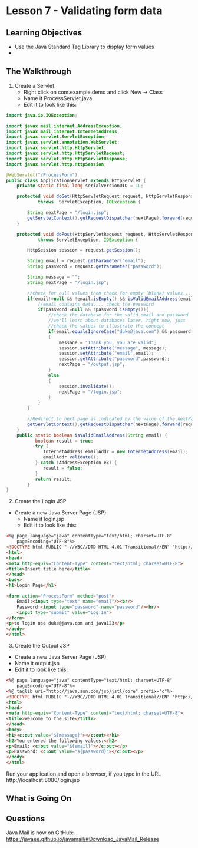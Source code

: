 <!-- enter lesson number and title below separated by hyphen-->
# Lesson 7 - Validating form data
## Learning Objectives
* Use the Java Standard Tag Library to display form values
*

## The Walkthrough

1. Create a Servlet
	* Right click on com.example.demo and click New -> Class
	* Name it ProcessServlet.java
	* Edit it to look like this:

```java
import java.io.IOException;

import javax.mail.internet.AddressException;
import javax.mail.internet.InternetAddress;
import javax.servlet.ServletException;
import javax.servlet.annotation.WebServlet;
import javax.servlet.http.HttpServlet;
import javax.servlet.http.HttpServletRequest;
import javax.servlet.http.HttpServletResponse;
import javax.servlet.http.HttpSession;

@WebServlet("/ProcessForm")
public class ApplicationServlet extends HttpServlet {
	private static final long serialVersionUID = 1L;

	protected void doGet(HttpServletRequest request, HttpServletResponse response)
			throws	ServletException, IOException {

		String nextPage = "/login.jsp";
		getServletContext().getRequestDispatcher(nextPage).forward(request,response);
	}

	protected void doPost(HttpServletRequest request, HttpServletResponse response)
			throws ServletException, IOException {

		HttpSession session = request.getSession();

		String email = request.getParameter("email");
		String password = request.getParameter("password");

		String message = "";
		String nextPage = "/login.jsp";

		//check for null values then check for empty (blank) values... check null first!
		if(email!=null && !email.isEmpty() && isValidEmailAddress(email)){
			//email contains data.... check the password
			if(password!=null && !password.isEmpty()){
				//check the database for the valid email and password
				//we'll learn about databases later, right now, just
				//check the values to illustrate the concept
				if(email.equalsIgnoreCase("duke@java.com") && password.equals("java123"))
				{
					message = "Thank you, you are valid";  
					session.setAttribute("message", message);
					session.setAttribute("email",email);
					session.setAttribute("password",password);
					nextPage = "/output.jsp";
				}
				else
				{
					session.invalidate();
					nextPage = "/login.jsp";
				}
			}
		}

		//Redirect to next page as indicated by the value of the nextPage variable
		getServletContext().getRequestDispatcher(nextPage).forward(request,response);
	}
	public static boolean isValidEmailAddress(String email) {
		   boolean result = true;
		   try {
		      InternetAddress emailAddr = new InternetAddress(email);
		      emailAddr.validate();
		   } catch (AddressException ex) {
		      result = false;
		   }
		   return result;
		}
}
```

2. Create the Login JSP
  * Create a new Java Server Page (JSP)
	* Name it login.jsp
	* Edit it to look like this:

```html
<%@ page language="java" contentType="text/html; charset=UTF-8"
    pageEncoding="UTF-8"%>
<!DOCTYPE html PUBLIC "-//W3C//DTD HTML 4.01 Transitional//EN" "http://www.w3.org/TR/html4/loose.dtd">
<html>
<head>
<meta http-equiv="Content-Type" content="text/html; charset=UTF-8">
<title>Insert title here</title>
</head>
<body>
<h1>Login Page</h1>

<form action="ProcessForm" method="post">
    Email:<input type="text" name="email"/><br/>
    Password:<input type="password" name="password"/><br/>
    <input type="submit" value="Log In">
</form>
<p>to login use duke@java.com and java123</p>
</body>
</html>
```

3. Create the Output JSP
* Create a new Java Server Page (JSP)
* Name it output.jsp
* Edit it to look like this:
```html
<%@ page language="java" contentType="text/html; charset=UTF-8"
    pageEncoding="UTF-8"%>
<%@ taglib uri="http://java.sun.com/jsp/jstl/core" prefix="c"%>    
<!DOCTYPE html PUBLIC "-//W3C//DTD HTML 4.01 Transitional//EN" "http://www.w3.org/TR/html4/loose.dtd">
<html>
<head>
<meta http-equiv="Content-Type" content="text/html; charset=UTF-8">
<title>Welcome to the site</title>
</head>
<body>
<h1><c:out value="${message}"></c:out></h1>
<h2>You entered the following values:</h2>
<p>Email: <c:out value="${email}"></c:out></p>
<p>Password: <c:out value="${password}"></c:out></p>
</body>
</html>

```

Run your application and open a browser, if you type in the URL http://localhost:8080/login.jsp

## What is Going On



## Questions

Java Mail is now on GitHub:
https://javaee.github.io/javamail/#Download_JavaMail_Release
